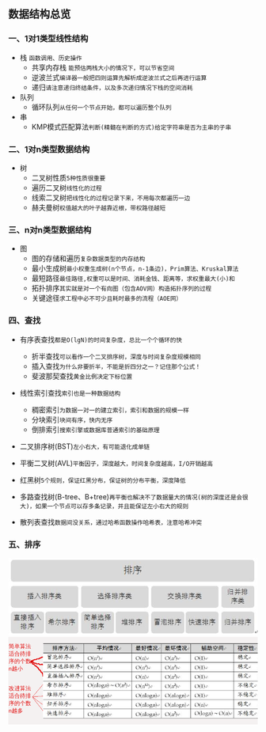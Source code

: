 ## 数据结构总览

### 一、1对1类型线性结构

+ 栈	 `函数调用、历史操作`
	- 共享内存栈 `能预估两栈大小的情况下，可以节省空间`
	- 逆波兰式`编译器一般把四则运算先解析成逆波兰式之后再进行运算`
	- 递归`请注意递归终结条件，以及多次递归情况下栈的空间消耗`
+ 队列
	- 循环队列`从任何一个节点开始，都可以遍历整个队列`
+ 串
	- KMP模式匹配算法`判断(精髓在判断的方式)给定字符串是否为主串的子串`
	
### 二、1对n类型数据结构

+ 树
	- 二叉树性质`5种性质很重要`
	- 遍历二叉树`线性化的过程`
	- 线索二叉树`把线性化的过程记录下来，不用每次都遍历一边`
	- 赫夫曼树`权值越大的叶子越靠近根，带权路径越短`

### 三、n对n类型数据结构

+ 图
	- 图的存储和遍历`复杂数据类型的内存结构`
	- 最小生成树`最小权重生成树(n个节点，n-1条边)，Prim算法、Kruskal算法`
	- 最短路径`最佳路径,权重可以是时间、消耗金钱、距离等，求权重最大(小)和`
	- 拓扑排序`其实就是对一个有向图（包含AOV网）构造拓扑序列的过程`
	- 关键途径`求工程中必不可少且耗时最多的流程（AOE网）`
	
### 四、查找

+ 有序表查找`都是O(lgN)的时间复杂度，总比一个个循环的快`
	- 折半查找`可以看作一个二叉排序树，深度与时间复杂度规模相同`
	- 插入查找`为什么非要折半，不能是折四分之一？记住那个公式！`
	- 斐波那契查找`黄金比例决定下标位置`
	
+ 线性索引查找`索引也是一种数据结构`
	- 稠密索引`为数据一对一的建立索引，索引和数据的规模一样`
	- 分块索引`块间有序，快内无序`
	- 倒排索引`搜索引擎或数据库普通索引的基础原理`

	
+ 二叉排序树(BST)`左小右大，有可能退化成单链`
+ 平衡二叉树(AVL)`平衡因子，深度越大，时间复杂度越高，I/O开销越高`
+ 红黑树`5个规则，保证红黑分布，保证树的分布平衡，深度降低`
+ 多路查找树(B-tree、B+tree)`再平衡也解决不了数据量大的情况(树的深度还是会很大)，如果一个节点可以存多条记录，并且能保证左小右大的规则`
+ 散列表查找`数据间没关系，通过哈希函数操作哈希表，注意哈希冲突`

### 五、排序
![](https://raw.githubusercontent.com/liangxifeng833/my_program/master/images/datastruct/sort-summary-1.png)
![](https://raw.githubusercontent.com/liangxifeng833/my_program/master/images/datastruct/sort-summary-2.png)

